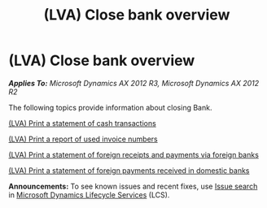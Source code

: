 ﻿---
title: (LVA) Close bank overview
TOCTitle: (LVA) Close bank overview
ms:assetid: 7b690780-d994-456c-a822-57cc06b0d5d7
ms:mtpsurl: https://technet.microsoft.com/en-us/library/JJ731032(v=AX.60)
ms:contentKeyID: 49675270
ms.date: 04/18/2014
mtps_version: v=AX.60
---

# (LVA) Close bank overview 


_**Applies To:** Microsoft Dynamics AX 2012 R3, Microsoft Dynamics AX 2012 R2_

The following topics provide information about closing Bank.

[(LVA) Print a statement of cash transactions](lva-print-a-statement-of-cash-transactions.md)

[(LVA) Print a report of used invoice numbers](lva-print-a-report-of-used-invoice-numbers.md)

[(LVA) Print a statement of foreign receipts and payments via foreign banks](lva-print-a-statement-of-foreign-receipts-and-payments-via-foreign-banks.md)

[(LVA) Print a statement of foreign payments received in domestic banks](lva-print-a-statement-of-foreign-payments-received-in-domestic-banks.md)

  
**Announcements:** To see known issues and recent fixes, use [Issue search](http://go.microsoft.com/fwlink/?linkid=389258) in [Microsoft Dynamics Lifecycle Services](http://go.microsoft.com/fwlink/?linkid=306505) (LCS).

